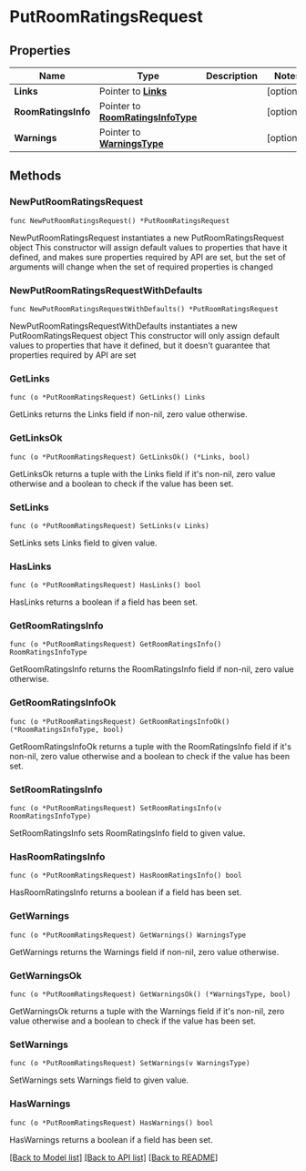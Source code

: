 # PutRoomRatingsRequest

## Properties

Name | Type | Description | Notes
------------ | ------------- | ------------- | -------------
**Links** | Pointer to [**Links**](Links.md) |  | [optional] 
**RoomRatingsInfo** | Pointer to [**RoomRatingsInfoType**](RoomRatingsInfoType.md) |  | [optional] 
**Warnings** | Pointer to [**WarningsType**](WarningsType.md) |  | [optional] 

## Methods

### NewPutRoomRatingsRequest

`func NewPutRoomRatingsRequest() *PutRoomRatingsRequest`

NewPutRoomRatingsRequest instantiates a new PutRoomRatingsRequest object
This constructor will assign default values to properties that have it defined,
and makes sure properties required by API are set, but the set of arguments
will change when the set of required properties is changed

### NewPutRoomRatingsRequestWithDefaults

`func NewPutRoomRatingsRequestWithDefaults() *PutRoomRatingsRequest`

NewPutRoomRatingsRequestWithDefaults instantiates a new PutRoomRatingsRequest object
This constructor will only assign default values to properties that have it defined,
but it doesn't guarantee that properties required by API are set

### GetLinks

`func (o *PutRoomRatingsRequest) GetLinks() Links`

GetLinks returns the Links field if non-nil, zero value otherwise.

### GetLinksOk

`func (o *PutRoomRatingsRequest) GetLinksOk() (*Links, bool)`

GetLinksOk returns a tuple with the Links field if it's non-nil, zero value otherwise
and a boolean to check if the value has been set.

### SetLinks

`func (o *PutRoomRatingsRequest) SetLinks(v Links)`

SetLinks sets Links field to given value.

### HasLinks

`func (o *PutRoomRatingsRequest) HasLinks() bool`

HasLinks returns a boolean if a field has been set.

### GetRoomRatingsInfo

`func (o *PutRoomRatingsRequest) GetRoomRatingsInfo() RoomRatingsInfoType`

GetRoomRatingsInfo returns the RoomRatingsInfo field if non-nil, zero value otherwise.

### GetRoomRatingsInfoOk

`func (o *PutRoomRatingsRequest) GetRoomRatingsInfoOk() (*RoomRatingsInfoType, bool)`

GetRoomRatingsInfoOk returns a tuple with the RoomRatingsInfo field if it's non-nil, zero value otherwise
and a boolean to check if the value has been set.

### SetRoomRatingsInfo

`func (o *PutRoomRatingsRequest) SetRoomRatingsInfo(v RoomRatingsInfoType)`

SetRoomRatingsInfo sets RoomRatingsInfo field to given value.

### HasRoomRatingsInfo

`func (o *PutRoomRatingsRequest) HasRoomRatingsInfo() bool`

HasRoomRatingsInfo returns a boolean if a field has been set.

### GetWarnings

`func (o *PutRoomRatingsRequest) GetWarnings() WarningsType`

GetWarnings returns the Warnings field if non-nil, zero value otherwise.

### GetWarningsOk

`func (o *PutRoomRatingsRequest) GetWarningsOk() (*WarningsType, bool)`

GetWarningsOk returns a tuple with the Warnings field if it's non-nil, zero value otherwise
and a boolean to check if the value has been set.

### SetWarnings

`func (o *PutRoomRatingsRequest) SetWarnings(v WarningsType)`

SetWarnings sets Warnings field to given value.

### HasWarnings

`func (o *PutRoomRatingsRequest) HasWarnings() bool`

HasWarnings returns a boolean if a field has been set.


[[Back to Model list]](../README.md#documentation-for-models) [[Back to API list]](../README.md#documentation-for-api-endpoints) [[Back to README]](../README.md)


